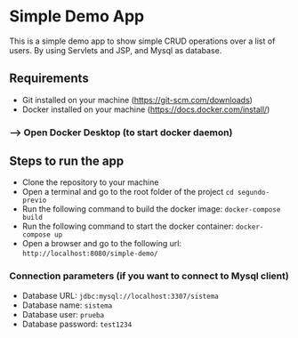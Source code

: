 # Simple Demo App
This is a simple demo app to show simple CRUD operations over a list of users.
By using Servlets and JSP, and Mysql as database.

## Requirements
- Git installed on your machine (https://git-scm.com/downloads)
- Docker installed on your machine (https://docs.docker.com/install/)

### --> Open Docker Desktop (to start docker daemon)

## Steps to run the app
- Clone the repository to your machine
- Open a terminal and go to the root folder of the project `cd segundo-previo`
- Run the following command to build the docker image: `docker-compose build`
- Run the following command to start the docker container: `docker-compose up`
- Open a browser and go to the following url: `http://localhost:8080/simple-demo/`

### Connection parameters (if you want to connect to Mysql client)
- Database URL: `jdbc:mysql://localhost:3307/sistema`
- Database name: `sistema`
- Database user: `prueba`
- Database password: `test1234`